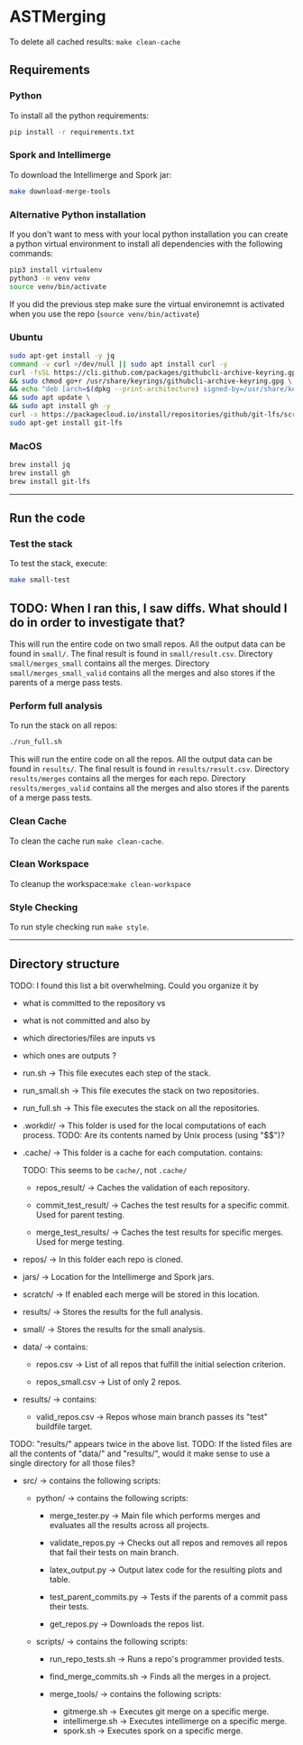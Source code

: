 # ASTMerging

To delete all cached results: `make clean-cache`

## Requirements

### Python

To install all the python requirements:

```bash
pip install -r requirements.txt
```

### Spork and Intellimerge

To download the Intellimerge and Spork jar:

```bash
make download-merge-tools
```

### Alternative Python installation

If you don't want to mess with your local python installation you can create a python virtual environment to install all dependencies with the following commands:

```bash
pip3 install virtualenv
python3 -m venv venv
source venv/bin/activate
```

If you did the previous step make sure the virtual environemnt is activated when you use the repo (`source venv/bin/activate`)

### Ubuntu

```bash
sudo apt-get install -y jq
command -v curl >/dev/null || sudo apt install curl -y
curl -fsSL https://cli.github.com/packages/githubcli-archive-keyring.gpg | sudo dd of=/usr/share/keyrings/githubcli-archive-keyring.gpg \
&& sudo chmod go+r /usr/share/keyrings/githubcli-archive-keyring.gpg \
&& echo "deb [arch=$(dpkg --print-architecture) signed-by=/usr/share/keyrings/githubcli-archive-keyring.gpg] https://cli.github.com/packages stable main" | sudo tee /etc/apt/sources.list.d/github-cli.list > /dev/null \
&& sudo apt update \
&& sudo apt install gh -y
curl -s https://packagecloud.io/install/repositories/github/git-lfs/script.deb.sh | sudo bash
sudo apt-get install git-lfs
```

### MacOS

```bash
brew install jq
brew install gh
brew install git-lfs
```

---

## Run the code

### Test the stack

To test the stack, execute:

```bash
make small-test
```
## TODO: When I ran this, I saw diffs.  What should I do in order to investigate that?

This will run the entire code on two small repos.
All the output data can be found in `small/`.
The final result is found in `small/result.csv`.
Directory `small/merges_small` contains all the merges.
Directory `small/merges_small_valid` contains all the merges and also stores if the parents of a merge pass tests.

### Perform full analysis

To run the stack on all repos:

```bash
./run_full.sh
```

This will run the entire code on all the repos.
All the output data can be found in `results/`.
The final result is found in `results/result.csv`.
Directory `results/merges` contains all the merges for each repo.
Directory `results/merges_valid` contains all the merges and also stores if the parents of a merge pass tests.

### Clean Cache

To clean the cache run `make clean-cache`.

### Clean Workspace

To cleanup the workspace:`make clean-workspace`

### Style Checking

To run style checking run `make style`.

---

## Directory structure

TODO: I found this list a bit overwhelming.
Could you organize it by
 * what is committed to the repository vs
 * what is not committed
and also by
 * which directories/files are inputs vs
 * which ones are outputs
?

* run.sh -> This file executes each step of the stack.

* run_small.sh -> This file executes the stack on two repositories.

* run_full.sh -> This file executes the stack on all the repositories.

* .workdir/ -> This folder is used for the local computations of each process.
  TODO: Are its contents named by Unix process (using "$$")?

* .cache/ -> This folder is a cache for each computation. contains:

  TODO: This seems to be `cache/`, not `.cache/`

  * repos_result/ -> Caches the validation of each repository.

  * commit_test_result/ -> Caches the test results for a specific commit. Used for parent testing.

  * merge_test_results/ -> Caches the test results for specific merges. Used for merge testing.

* repos/ -> In this folder each repo is cloned.

* jars/ -> Location for the Intellimerge and Spork jars.

* scratch/ -> If enabled each merge will be stored in this location.

* results/ -> Stores the results for the full analysis.

* small/ -> Stores the results for the small analysis.

* data/ -> contains:

  * repos.csv -> List of all repos that fulfill the initial selection criterion.

  * repos_small.csv -> List of only 2 repos.

* results/ -> contains:

  * valid_repos.csv -> Repos whose main branch passes its "test" buildfile target.

TODO: "results/" appears twice in the above list.
TODO: If the listed files are all the contents of "data/" and "results/", would it make sense to use a single directory for all those files?

* src/ -> contains the following scripts:

  * python/ -> contains the following scripts:

    * merge_tester.py -> Main file which performs merges and evaluates all the results across all projects.

    * validate_repos.py -> Checks out all repos and removes all repos that fail their tests on main branch.

    * latex_output.py -> Output latex code for the resulting plots and table.

    * test_parent_commits.py -> Tests if the parents of a commit pass their tests.

    * get_repos.py -> Downloads the repos list.

  * scripts/ -> contains the following scripts:
    * run_repo_tests.sh -> Runs a repo's programmer provided tests.

    * find_merge_commits.sh -> Finds all the merges in a project.

    * merge_tools/ -> contains the following scripts:
      * gitmerge.sh -> Executes git merge on a specific merge.
      * intellimerge.sh -> Executes intellimerge on a specific merge.
      * spork.sh -> Executes spork on a specific merge.
